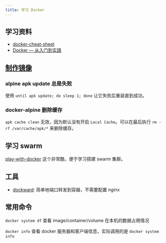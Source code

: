 ```yaml
---
title: 学习 Docker
---
```



## 学习资料

- [docker-cheat-sheet](https://github.com/wsargent/docker-cheat-sheet)
- [Docker — 从入门到实践](https://github.com/yeasy/docker_practice)

## [制作镜像](./dockerfile.md)

### alpine apk update 总是失败

使用 `until apk update; do sleep 1; done` 让它失败后重装直到成功。

### docker-alpine 删除缓存

`apk cache clean` 无效，因为默认没有开启 `Local Cache`。可以在最后执行 `rm -rf /var/cache/apk/*` 来删除缓存。

## 学习 swarm

[play-with-docker](https://github.com/play-with-docker/play-with-docker) 这个非常酷，便于学习搭建 swarm 集群。

## 工具

- [dockward](https://github.com/abiosoft/dockward): 简单地端口转发到容器，不需要配置 nginx

## 常用命令

`docker system df` 查看 image/container/volume 在本机的数据占用情况

`docker info` 查看 docker 服务器和客户端信息，实际调用的是 `docker system info`

